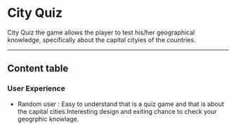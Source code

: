 # City Quiz
City Quiz the game allows the player to test his/her geographical knowledge, specifically about the capital cityies of the countries.
- - -
## Content table

### User Experience
* Random user : Easy to understand that is a quiz game and that is about the capital cities.Interesting design and exiting chance to check your geogrphic knowlage.